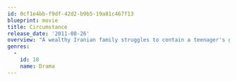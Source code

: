 ```yaml
---
id: 0cf1e4bb-f9df-42d2-b9b5-19a81c467f13
blueprint: movie
title: Circumstance
release_date: '2011-08-26'
overview: "A wealthy Iranian family struggles to contain a teenager's growing sexual rebellion and her brother's dangerous obsession"
genres:
  -
    id: 18
    name: Drama
---
```

